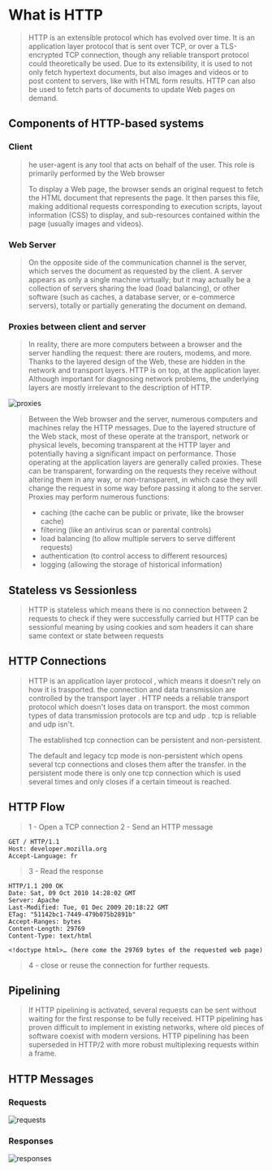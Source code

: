 # What is HTTP

> HTTP is an extensible protocol which has evolved over time. It is an application layer protocol that is sent over TCP, or over a TLS-encrypted TCP connection, though any reliable transport protocol could theoretically be used. Due to its extensibility, it is used to not only fetch hypertext documents, but also images and videos or to post content to servers, like with HTML form results. HTTP can also be used to fetch parts of documents to update Web pages on demand.

## Components of HTTP-based systems



### Client

> he user-agent is any tool that acts on behalf of the user. This role is primarily performed by the Web browser
> 
> To display a Web page, the browser sends an original request to fetch the HTML document that represents the page. It then parses this file, making additional requests corresponding to execution scripts, layout information (CSS) to display, and sub-resources contained within the page (usually images and videos).
>

### Web Server

>On the opposite side of the communication channel is the server, which serves the document as requested by the client. A server appears as only a single machine virtually; but it may actually be a collection of servers sharing the load (load balancing), or other software (such as caches, a database server, or e-commerce servers), totally or partially generating the document on demand.

### Proxies between client and server

> In reality, there are more computers between a browser and the server handling the request: there are routers, modems, and more. Thanks to the layered design of the Web, these are hidden in the network and transport layers. HTTP is on top, at the application layer. Although important for diagnosing network problems, the underlying layers are mostly irrelevant to the description of HTTP.

![proxies](https://mdn.github.io/shared-assets/images/diagrams/http/overview/client-server-chain.svg)

> Between the Web browser and the server, numerous computers and machines relay the HTTP messages. Due to the layered structure of the Web stack, most of these operate at the transport, network or physical levels, becoming transparent at the HTTP layer and potentially having a significant impact on performance. Those operating at the application layers are generally called proxies. These can be transparent, forwarding on the requests they receive without altering them in any way, or non-transparent, in which case they will change the request in some way before passing it along to the server. Proxies may perform numerous functions:
> - caching (the cache can be public or private, like the browser cache)
> - filtering (like an antivirus scan or parental controls)
> - load balancing (to allow multiple servers to serve different requests)
> - authentication (to control access to different resources)
> - logging (allowing the storage of historical information)


## Stateless vs Sessionless

> HTTP is stateless which means there is no connection between 2 requests to check if they were successfully carried but HTTP can be sessionful meaning  by using cookies and som headers it can share same context or state between requests

## HTTP Connections

> HTTP is an application layer protocol , which means it doesn't rely on how it is trasported. 
> the connection and data transmission are controlled by the transport layer .
> HTTP needs a reliable transport protocol which doesn't loses data on transport.
> the most common types of data transmission protocols are tcp and udp . tcp is reliable and udp isn't.
> 
> The established tcp connection can be persistent and non-persistent.
> 
> The default and legacy tcp mode is non-persistent which opens several tcp connections and closes them after the transfer.
> in the persistent mode there is only one tcp connection which is used several times and only closes if a certain timeout is reached.


## HTTP Flow

> 1 - Open a TCP connection
> 2 - Send an HTTP message

```HTTP
GET / HTTP/1.1
Host: developer.mozilla.org
Accept-Language: fr
```

> 3 - Read the response

```HTTP
HTTP/1.1 200 OK
Date: Sat, 09 Oct 2010 14:28:02 GMT
Server: Apache
Last-Modified: Tue, 01 Dec 2009 20:18:22 GMT
ETag: "51142bc1-7449-479b075b2891b"
Accept-Ranges: bytes
Content-Length: 29769
Content-Type: text/html

<!doctype html>… (here come the 29769 bytes of the requested web page)
```

> 4 - close or reuse the connection for further requests.

## Pipelining

> If HTTP pipelining is activated, several requests can be sent without waiting for the first response to be fully received. HTTP pipelining has proven difficult to implement in existing networks, where old pieces of software coexist with modern versions. HTTP pipelining has been superseded in HTTP/2 with more robust multiplexing requests within a frame.

## HTTP Messages

### Requests
 
![requests](https://mdn.github.io/shared-assets/images/diagrams/http/overview/http-request.svg)

### Responses

![responses](https://mdn.github.io/shared-assets/images/diagrams/http/overview/http-response.svg)
